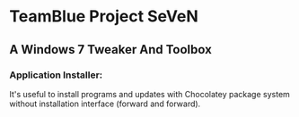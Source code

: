 # TeamBlue Project SeVeN
## A Windows 7 Tweaker And Toolbox
### Application Installer:
It's useful to install programs and updates with Chocolatey package system without installation interface (forward and forward).
